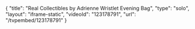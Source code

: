 {
    "title": "Real Collectibles by Adrienne Wristlet Evening Bag",
    "type": "solo",
    "layout": "iframe-static",
    "videoId": "123178791",
    "url": "\/tvpembed\/123178791"
}